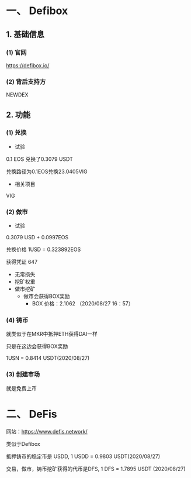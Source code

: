 # 一、 Defibox

## 1. 基础信息

### (1) 官网

https://defibox.io/

### (2) 背后支持方

NEWDEX

## 2. 功能

### (1) 兑换

- 试验

0.1 EOS 兑换了0.3079 USDT

兑换路径为0.1EOS兑换23.0405VIG

- 相关项目

VIG

### (2) 做市

- 试验

0.3079 USD + 0.0997EOS 

兑换价格 1USD = 0.323892EOS

获得凭证  647

- 无常损失
- 挖矿权重
- 做市挖矿
  - 做市会获得BOX奖励
    - BOX 价格：2.1062 （2020/08/27 16：57）

### (4) 铸币

就类似于在MKR中抵押ETH获得DAI一样

只是在这边会获得BOX奖励

1USN = 0.8414 USDT(2020/08/27)

### (3) 创建市场

就是免费上币

# 二、 DeFis

网站：https://www.defis.network/

类似于Defibox

抵押铸币的稳定币是 USDD, 1 USDD = 0.9803 USDT(2020/08/27)

交易，做市，铸币挖矿获得的代币是DFS, 1 DFS = 1.7895 USDT (2020/08/27)





